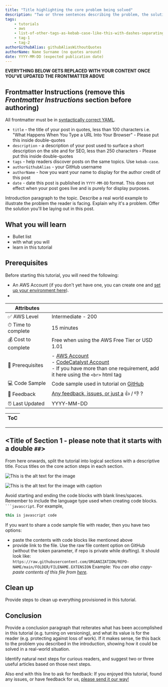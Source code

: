 ```yaml
---
title: "Title highlighting the core problem being solved"
description: "Two or three sentences describing the problem, the solution, and tools or services used along the way"
tags:
    - tutorials
    - aws
    - list-of-other-tags-as-kebab-case-like-this-with-dashes-separating-and-all-lower-case-like-below
    - tag-1
    - tag-2
authorGithubAlias: githubAliasWithoutQuotes
authorName: Name Surname (no quotes around)
date: YYYY-MM-DD (expected publication date)
---
```


<!-- Throughout this template there will be comments like these, please remove them before committing the first version of the content piece. -->
<!-- NB: READ THE COMMENT ABOVE, AND DELETE THIS AND OTHER COMMENTS!!! -->

**EVERYTHING BELOW GETS REPLACED WITH YOUR CONTENT ONCE YOU'VE UPDATED THE FRONTMATTER ABOVE**

## Frontmatter Instructions (remove this _Frontmatter Instructions_ section before authoring)

All frontmatter must be in [syntactically correct YAML](https://learnxinyminutes.com/docs/yaml/).

- `title` - the title of your post in quotes, less than 100 characters i.e. "What Happens When You Type a URL Into Your Browser" - Please put this inside double-quotes
- `description` - a description of your post used to surface a short description on the site and for SEO, less than 250 characters - Please put this inside double-quotes
- `tags` - help readers discover posts on the same topics. Use `kebab-case`.
- `authorGithubAlias` - your GitHub username
- `authorName` - how you want your name to display for the author credit of this post
- `date` - date this post is published in `YYYY-MM-DD` format. This does not effect when your post goes live and is purely for display purposes.

Introduction paragraph to the topic. Describe a real world example to illustrate the problem the reader is facing. Explain why it's a problem. Offer the solution you'll be laying out in this post.

<!-- Recommended to use future tense. e.g. "In this tutorial, I WILL be showing you how to do XYZ."  -->

## What you will learn

- Bullet list
- with what you will
- learn in this tutorial

## Prerequisites

Before starting this tutorial, you will need the following:

 - An AWS Account (if you don't yet have one, you can create one and [set up your environment here](https://aws.amazon.com/getting-started/guides/setup-environment/)).
 - <!-- any other pre-requisites you will need -->

<!-- Update with the appropriate values -->
<!-- Please ensure tutorials are flagged as level 200 (intermediate) or higher -->
| Attributes                |                                   |
| ------------------- | -------------------------------------- |
| ✅ AWS Level        | Intermediate - 200                         |
| ⏱ Time to complete  | 15 minutes                             |
| 💰 Cost to complete | Free when using the AWS Free Tier or USD 1.01      |
| 🧩 Prerequisites    | - [AWS Account](https://aws.amazon.com/resources/create-account/?sc_channel=el&sc_campaign=devopswave&sc_content=cicdetlsprkaws&sc_geo=mult&sc_country=mult&sc_outcome=acq)<br>- [CodeCatalyst Account](https://codecatalyst.aws?sc_channel=el&sc_campaign=devopswave&sc_content=cicdetlsprkaws&sc_geo=mult&sc_country=mult&sc_outcome=acq) <br> - If you have more than one requirement, add it here using the `<br>` html tag|
| 💻 Code Sample         | Code sample used in tutorial on [GitHub](<link if you have a code sample associated with the post, otherwise delete this line>)                             |
| 📢 Feedback            | <a href="https://pulse.buildon.aws/survey/DEM0H5VW" target="_blank">Any feedback, issues, or just a</a> 👍 / 👎 ?    |
| ⏰ Last Updated     | YYYY-MM-DD                             |

| ToC |
|-----|
<!-- Use the above to auto-generate the table of content. Only build out a manual one if there are too many (sub) sections. -->

---
## <Title of Section 1 - please note that it starts with a double `##`>

From here onwards, split the tutorial into logical sections with a descriptive title. Focus titles on the core action steps in each section.

<!-- Recommended to use present tense. e.g. "First off, let's build a simple application."  -->

<!-- Sample Image link with required images/xx.xxx folder structure -->
![This is the alt text for the image](images/where-this-image-is-stored.png)
<!-- Alt text should provide a description of the pertinent details of the image, not just what it is, e.g. "Image of AWS Console" -->

<!-- Sample Image link with a caption below it, using required images/xx.xxx folder structure -->
![This is the alt text for the image with caption](images/where-this-image-is-stored.png "My image caption below")

<!-- Code Blocks -->
Avoid starting and ending the code blocks with blank lines/spaces. Remember to include the language type used when creating code blocks. ` ```javascript `.
For example,

```javascript
this is javascript code
```

If you want to share a code sample file with reader, then you have two options:
- paste the contents with code blocks like mentioned above
- provide link to the file. Use the raw file content option on GitHub (without the token parameter, if repo is private while drafting). It should look like:   
    `https://raw.githubusercontent.com/ORGANIZATION/REPO-NAME/main/FOLDER/FILENAME.EXTENSION`
    Example:
     _You can also copy-paste contents of this file from [here](https://raw.githubusercontent.com/build-on-aws/aws-elastic-beanstalk-cdk-pipelines/main/lib/eb-appln-stack.ts)._


## Clean up

Provide steps to clean up everything provisioned in this tutorial. 

## Conclusion

<!-- Recommended to use past tense. e.g. "And that's it! We just built and deployed that thing together!"  -->

Provide a conclusion paragraph that reiterates what has been accomplished in this tutorial (e.g. turning on versioning), and what its value is for the reader (e.g. protecting against loss of work). If it makes sense, tie this back to the problem you described in the introduction, showing how it could be solved in a real-world situation. 

Identify natural next steps for curious readers, and suggest two or three useful articles based on those next steps.

Also end with this line to ask for feedback:
If you enjoyed this tutorial, found any issues, or have feedback for us, <a href="https://pulse.buildon.aws/survey/DEM0H5VW" target="_blank">please send it our way!</a>

